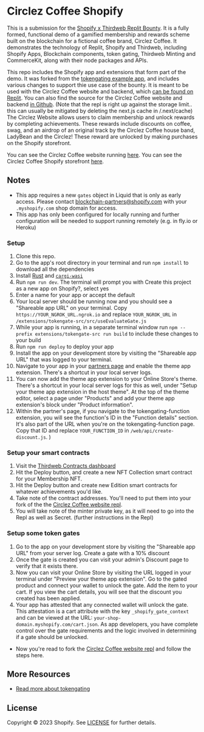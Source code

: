 # Circlez Coffee Shopify

This is a submission for the [Shopify x Thirdweb Replit Bounty](https://replit.com/bounties/@thirdwebShopify/build-a-shopify-bloc). It is a fully formed, functional demo of a gamified membership and rewards scheme built on the blockchain for a fictional coffee brand, Circlez Coffee. It demonstrates the technology of Replit, Shopify and Thirdweb, including Shopify Apps, Blockchain components, token gating, Thirdweb Minting and CommerceKit, along with their node packages and APIs.

This repo includes the Shopify app and extensions that form part of the demo. It was forked from the [tokengating example app](https://github.com/Shopify/tokengating-example-app), and includes various changes to support thie use case of the bounty. It is meant to be used with the Circlez Coffee website and backend, which [can be found on Replit](https://replit.com/@RichardRauser/Circlez-Coffee). You can also find the source for the Circlez Coffee website and backend [in Github](https://github.com/richardrauser/Circlez-Coffee-Web). (Note that the repl is right up against the storage limit.. this can usually be mitigated by deleting the next.js cache in /.next/cache)
The Circlez Website allows users to claim membership and unlock rewards by completing achievements. These rewards include discounts on coffee, swag, and an airdrop of an original track by the Circlez Coffee house band, LadyBean and the Circlez! These reward are unlocked by making purchases on the Shopify storefront.

You can see the Circlez Coffee website running [here](https://circlez-coffee.myshopify.com/).
You can see the Circlez Coffee Shopify storefront [here](https://circlez-coffee.myshopify.com/).

## Notes

* This app requires a new `gates` object in Liquid that is only as early access. Please contact blockchain-partners@shopify.com with your `.myshopify.com` shop domain for access.
* This app has only been configured for locally running and further configuration will be needed to support running remotely (e.g. in fly.io or Heroku)

### Setup 

1. Clone this repo.
1. Go to the app's root directory in your terminal and run `npm install` to download all the dependencies
1. Install [Rust](https://www.rust-lang.org/tools/install) and [`cargi-wasi`](https://bytecodealliance.github.io/cargo-wasi/install.html)
3. Run `npm run dev`. The terminal will prompt you with Create this project as a new app on Shopify?, select yes
4. Enter a name for your app or accept the default
5. Your local server should be running now and you should see a "Shareable app URL" on your terminal. Copy `https://YOUR_NGROK_URL.ngrok.io` and replace `YOUR_NGROK_URL` in `/extensions/tokengate-src/src/useEvaluateGate.js`
6. While your app is running, in a separate terminal window run `npm --prefix extensions/tokengate-src run build` to include these changes to your build
7. Run `npm run deploy` to deploy your app
8. Install the app on your development store by visiting the "Shareable app URL" that was logged to your terminal.
9. Navigate to your app in your [partners page](https://partners.shopify.com) and enable the theme app extension. There's a shortcut in your local server logs.
10. You can now add the theme app extension to your Online Store's theme. There's a shortcut in your local server logs for this as well, under "Setup your theme app extension in the host theme". At the top of the theme editor, select a page under "Products" and add your theme app extension's block under "Product information".
11. Within the partner's page, if you navigate to the tokengating-function extension, you will see the function's ID in the "Function details" section. It's also part of the URL when you're on the tokengating-function page. Copy that ID and replace `YOUR_FUNCTION_ID` in `/web/api/create-discount.js`.
)
### Setup your smart contracts

1. Visit the [Thirdweb Contracts dashboard](https://thirdweb.com/dashboard/contracts)
1. Hit the Deploy button, and create a new NFT Collection smart contract for your Membership NFT. 
1. Hit the Deploy button and create new Edition smart contracts for whatever achievements you'd like.
1. Take note of the contract addresses. You'll need to put them into your fork of the the [Circlez Coffee website repl](https://replit.com/@RichardRauser/Circlez-Coffee).
2. You will take note of the minter private key, as it will need to go into the Repl as well as Secret. (further instructions in the Repl)

### Setup some token gates

1. Go to the app on your development store by visiting the "Shareable app URL" from your server log. Create a gate with a 10% discount 
1. Once the gate is created you can visit your admin's Discount page to verify that it exists there.
1. Now you can visit your Online Store by visiting the URL logged in your terminal under "Preview your theme app extension". Go to the gated product and connect your wallet to unlock the gate. Add the item to your cart. If you view the cart details, you will see that the discount you created has been applied.
1. Your app has attested that any connected wallet will unlock the gate. This attestation is a cart attribute with the key `_shopify_gate_context` and can be viewed at the URL: `your-shop-domain.myshopify.com/cart.json`. As app developers, you have complete control over the gate requirements and the logic involved in determining if a gate should be unlocked.

- Now you're read to fork the [Circlez Coffee website repl](https://replit.com/@RichardRauser/Circlez-Coffee) and follow the steps here.

## More Resources
- [Read more about tokengating](https://shopify.dev/apps/blockchain/tokengating)

## License

Copyright © 2023 Shopify. See [LICENSE](LICENSE.md) for further details.
